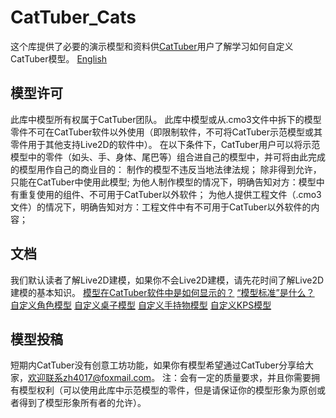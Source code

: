 # CatTuber_Cats
这个库提供了必要的演示模型和资料供[CatTuber](https://store.steampowered.com/app/1337970)用户了解学习如何自定义CatTuber模型。
[English](https://github.com/MMmmmoko/CatTuber_Cats/blob/main/README_EN.md)

## 模型许可
此库中模型所有权属于CatTuber团队。
此库中模型或从.cmo3文件中拆下的模型零件不可在CatTuber软件以外使用（即限制软件，不可将CatTuber示范模型或其零件用于其他支持Live2D的软件中）。
在以下条件下，CatTuber用户可以将示范模型中的零件（如头、手、身体、尾巴等）组合进自己的模型中，并可将由此完成的模型用作自己的商业目的：
制作的模型不违反当地法律法规；
除非得到允许，只能在CatTuber中使用此模型;
为他人制作模型的情况下，明确告知对方：模型中有重复使用的组件、不可用于CatTuber以外软件；
为他人提供工程文件（.cmo3文件）的情况下，明确告知对方：工程文件中有不可用于CatTuber以外软件的内容；

## 文档
我们默认读者了解Live2D建模，如果你不会Live2D建模，请先花时间了解Live2D建模的基本知识。
[模型在CatTuber软件中是如何显示的？](https://github.com/MMmmmoko/CatTuber_Cats/blob/main/docs/%E6%A8%A1%E5%9E%8B%E5%9C%A8CatTuber%E8%BD%AF%E4%BB%B6%E4%B8%AD%E6%98%AF%E5%A6%82%E4%BD%95%E6%98%BE%E7%A4%BA%E7%9A%84.md)
[“模型标准”是什么？](https://github.com/MMmmmoko/CatTuber_Cats/blob/main/docs/%E6%A8%A1%E5%9E%8B%E6%A0%87%E5%87%86%E6%98%AF%E4%BB%80%E4%B9%88.md)
[自定义角色模型](https://github.com/MMmmmoko/CatTuber_Cats/blob/main/docs/%E8%87%AA%E5%AE%9A%E4%B9%89%E8%A7%92%E8%89%B2%E6%A8%A1%E5%9E%8B.md)
[自定义桌子模型](https://github.com/MMmmmoko/CatTuber_Cats/blob/main/docs/%E8%87%AA%E5%AE%9A%E4%B9%89%E6%A1%8C%E5%AD%90%E6%A8%A1%E5%9E%8B.md)
[自定义手持物模型](https://github.com/MMmmmoko/CatTuber_Cats/blob/main/docs/%E8%87%AA%E5%AE%9A%E4%B9%89%E6%89%8B%E6%8C%81%E7%89%A9%E6%A8%A1%E5%9E%8B.md)
[自定义KPS模型](https://github.com/MMmmmoko/CatTuber_Cats/blob/main/docs/%E8%87%AA%E5%AE%9A%E4%B9%89KPS%E6%A8%A1%E5%9E%8B.md)

## 模型投稿
短期内CatTuber没有创意工坊功能，如果你有模型希望通过CatTuber分享给大家，欢迎联系zh4017@foxmail.com。
注：会有一定的质量要求，并且你需要拥有模型权利（可以使用此库中示范模型的零件，但是请保证你的模型形象为原创或者得到了模型形象所有者的允许）。
